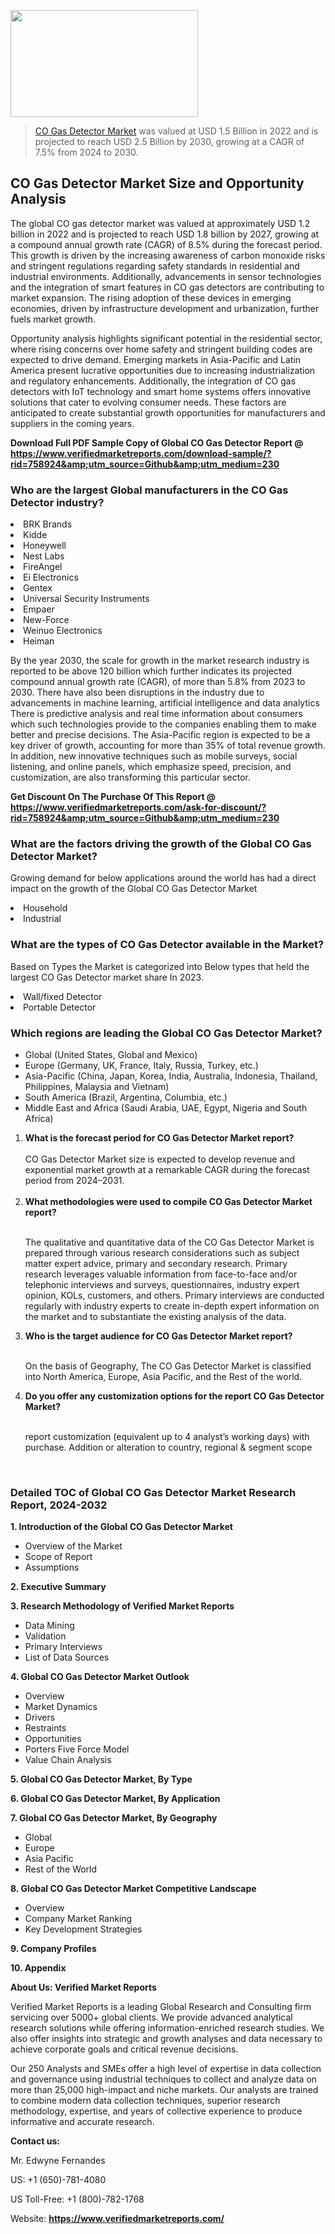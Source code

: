 <img src="https://ffe5etoiles.com/wp-content/uploads/2024/12/MST1-300x171.png" alt="" width="300" height="171" class="alignnone size-medium wp-image-20088" /><blockquote><p><p><a href="https://www.verifiedmarketreports.com/download-sample/?rid=758924&utm_source=Github&utm_medium=230" target="_blank">CO Gas Detector Market</a> was valued at USD 1.5 Billion in 2022 and is projected to reach USD 2.5 Billion by 2030, growing at a CAGR of 7.5% from 2024 to 2030.</p></blockquote><p><h2>CO Gas Detector Market Size and Opportunity Analysis</h2><p>The global CO gas detector market was valued at approximately USD 1.2 billion in 2022 and is projected to reach USD 1.8 billion by 2027, growing at a compound annual growth rate (CAGR) of 8.5% during the forecast period. This growth is driven by the increasing awareness of carbon monoxide risks and stringent regulations regarding safety standards in residential and industrial environments. Additionally, advancements in sensor technologies and the integration of smart features in CO gas detectors are contributing to market expansion. The rising adoption of these devices in emerging economies, driven by infrastructure development and urbanization, further fuels market growth.</p><p>Opportunity analysis highlights significant potential in the residential sector, where rising concerns over home safety and stringent building codes are expected to drive demand. Emerging markets in Asia-Pacific and Latin America present lucrative opportunities due to increasing industrialization and regulatory enhancements. Additionally, the integration of CO gas detectors with IoT technology and smart home systems offers innovative solutions that cater to evolving consumer needs. These factors are anticipated to create substantial growth opportunities for manufacturers and suppliers in the coming years.</p></p><p class=""><strong>Download Full PDF Sample Copy of Global CO Gas Detector Report @ <a href="https://www.verifiedmarketreports.com/download-sample/?rid=758924&amp;utm_source=Github&amp;utm_medium=230" target="_blank">https://www.verifiedmarketreports.com/download-sample/?rid=758924&amp;utm_source=Github&amp;utm_medium=230</a></strong></p><h3 id="" class="">Who are the largest Global manufacturers in the CO Gas Detector industry?</h3><p><li>BRK Brands</li><li> Kidde</li><li> Honeywell</li><li> Nest Labs</li><li> FireAngel</li><li> Ei Electronics</li><li> Gentex</li><li> Universal Security Instruments</li><li> Empaer</li><li> New-Force</li><li> Weinuo Electronics</li><li> Heiman</li></p><div class=""><div class="" dir="" data-message-author-role="" data-message-id="" data-message-model-slug=""><div class=""><div class=""><div class=""><div class="" dir="" data-message-author-role="" data-message-id="" data-message-model-slug=""><div class=""><div class=""><p>By the year 2030, the scale for growth in the market research industry is reported to be above 120 billion which further indicates its projected compound annual growth rate (CAGR), of more than 5.8% from 2023 to 2030. There have also been disruptions in the industry due to advancements in machine learning, artificial intelligence and data analytics There is predictive analysis and real time information about consumers which such technologies provide to the companies enabling them to make better and precise decisions. The Asia-Pacific region is expected to be a key driver of growth, accounting for more than 35% of total revenue growth. In addition, new innovative techniques such as mobile surveys, social listening, and online panels, which emphasize speed, precision, and customization, are also transforming this particular sector.</p><p><strong>Get Discount On The Purchase Of This Report @&nbsp; <a href="https://www.verifiedmarketreports.com/ask-for-discount/?rid=758924&amp;utm_source=Github&amp;utm_medium=230" target="_blank">https://www.verifiedmarketreports.com/ask-for-discount/?rid=758924&amp;utm_source=Github&amp;utm_medium=230</a></strong></p></div></div></div></div></div></div></div></div><h3 id="" class="">What are the factors driving the growth of the Global CO Gas Detector Market?</h3><p id="" class="">Growing demand for below applications around the world has had a direct impact on the growth of the Global CO Gas Detector Market</p><p id="" class=""><li>Household</li><li> Industrial</li></p><h3 id="" class="">What are the types of CO Gas Detector available in the Market?</h3><p id="" class="">Based on Types the Market is categorized into Below types that held the largest CO Gas Detector market share In 2023.</p><p id="" class=""><li>Wall/fixed Detector</li><li> Portable Detector</li></p><h3 id="" class="">Which regions are leading the Global CO Gas Detector Market?</h3><ul><li>Global (United States, Global and Mexico)</li><li>Europe (Germany, UK, France, Italy, Russia, Turkey, etc.)</li><li>Asia-Pacific (China, Japan, Korea, India, Australia, Indonesia, Thailand, Philippines, Malaysia and Vietnam)</li><li>South America (Brazil, Argentina, Columbia, etc.)</li><li>Middle East and Africa (Saudi Arabia, UAE, Egypt, Nigeria and South Africa)</li></ul><p><ol><li><strong>What is the forecast period for CO Gas Detector Market report?<br /></strong><br /><span data-sheets-root="1" data-sheets-value="{&quot;1&quot;:2,&quot;2&quot;:&quot;XXXX size is expected to develop revenue and exponential market growth at a remarkable CAGR during the forecast period from 2024&ndash;2030.&quot;}" data-sheets-userformat="{&quot;2&quot;:12674,&quot;4&quot;:{&quot;1&quot;:2,&quot;2&quot;:16776960},&quot;10&quot;:2,&quot;11&quot;:0,&quot;15&quot;:&quot;Arial&quot;,&quot;16&quot;:12}">CO Gas Detector Market size is expected to develop revenue and exponential market growth at a remarkable CAGR during the forecast period from 2024&ndash;2031.</span><br /><br /></li><li><strong>What methodologies were used to compile CO Gas Detector Market report?<br /><br /></strong><p>The qualitative and quantitative data of the&nbsp;CO Gas Detector Market is prepared through various research considerations such as subject matter expert advice, primary and secondary research. Primary research leverages valuable information from face-to-face and/or telephonic interviews and surveys, questionnaires, industry expert opinion, KOLs, customers, and others. Primary interviews are conducted regularly with industry experts to create in-depth expert information on the market and to substantiate the existing analysis of the data.&nbsp;</p></li><li><strong>Who is the target audience for CO Gas Detector Market report?<br /><br /></strong><p>On the basis of Geography, The&nbsp;CO Gas Detector Market is classified into North America, Europe, Asia Pacific, and the Rest of the world.</p></li><li><strong>Do you offer any customization options for the report CO Gas Detector Market?<br /><br /></strong><p>report customization (equivalent up to 4 analyst&rsquo;s working days) with purchase. Addition or alteration to country, regional &amp; segment scope</p><p>&nbsp;</p></li></ol></p><h3 id="" class="">Detailed TOC of Global CO Gas Detector Market Research Report, 2024-2032</h3><p id="" class=""><strong>1. Introduction of the Global CO Gas Detector Market</strong></p><ul><li>Overview of the Market</li><li>Scope of Report</li><li>Assumptions</li></ul><p id="" class=""><strong>2. Executive Summary</strong></p><p id="" class=""><strong>3. Research Methodology of&nbsp;Verified Market Reports</strong></p><ul><li>Data Mining</li><li>Validation</li><li>Primary Interviews</li><li>List of Data Sources</li></ul><p id="" class=""><strong>4. Global CO Gas Detector Market Outlook</strong></p><ul><li>Overview</li><li>Market Dynamics</li><li>Drivers</li><li>Restraints</li><li>Opportunities</li><li>Porters Five Force Model</li><li>Value Chain Analysis</li></ul><p id="" class=""><strong>5. Global CO Gas Detector Market, By&nbsp;Type</strong></p><p id="" class=""><strong>6. Global CO Gas Detector Market, By Application</strong></p><p id="" class=""><strong>7. Global CO Gas Detector Market, By Geography</strong></p><ul><li>Global</li><li>Europe</li><li>Asia Pacific</li><li>Rest of the World</li></ul><p id="" class=""><strong>8. Global CO Gas Detector Market Competitive Landscape</strong></p><ul><li>Overview</li><li>Company Market Ranking</li><li>Key Development Strategies</li></ul><p id="" class=""><strong>9. Company Profiles</strong></p><p id="" class=""><strong>10. Appendix</strong></p><p id="" class=""><strong>About Us: Verified Market Reports</strong></p><p id="" class="">Verified Market Reports is a leading Global Research and Consulting firm servicing over 5000+ global clients. We provide advanced analytical research solutions while offering information-enriched research studies. We also offer insights into strategic and growth analyses and data necessary to achieve corporate goals and critical revenue decisions.</p><p id="" class="">Our 250 Analysts and SMEs offer a high level of expertise in data collection and governance using industrial techniques to collect and analyze data on more than 25,000 high-impact and niche markets. Our analysts are trained to combine modern data collection techniques, superior research methodology, expertise, and years of collective experience to produce informative and accurate research.</p><p id="" class=""><strong>Contact us:</strong></p><p id="" class="">Mr. Edwyne Fernandes</p><p id="" class="">US: +1 (650)-781-4080</p><p id="" class="">US Toll-Free: +1 (800)-782-1768</p><p id="" class="">Website: <a target="" data-test-app-aware-link=""><strong>https://www.verifiedmarketreports.com/</strong></a></p>
